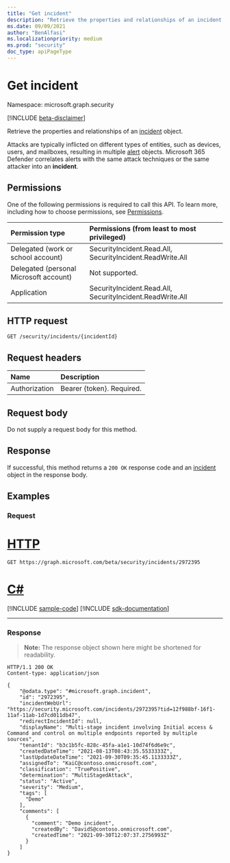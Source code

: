 ```yaml
---
title: "Get incident"
description: "Retrieve the properties and relationships of an incident object."
ms.date: 09/09/2021
author: "BenAlfasi"
ms.localizationpriority: medium
ms.prod: "security"
doc_type: apiPageType
---
```


# Get incident
Namespace: microsoft.graph.security

[!INCLUDE [beta-disclaimer](../../includes/beta-disclaimer.md)]

Retrieve the properties and relationships of an [incident](../resources/security-incident.md) object.

Attacks are typically inflicted on different types of entities, such as devices, users, and mailboxes, resulting in multiple [alert](../resources/security-alert.md) objects. Microsoft 365 Defender correlates alerts with the same attack techniques or the same attacker into an **incident**. 

## Permissions
One of the following permissions is required to call this API. To learn more, including how to choose permissions, see [Permissions](/graph/permissions-reference).

|Permission type|Permissions (from least to most privileged)|
|:---|:---|
|Delegated (work or school account)|SecurityIncident.Read.All, SecurityIncident.ReadWrite.All|
|Delegated (personal Microsoft account)|Not supported.|
|Application|SecurityIncident.Read.All, SecurityIncident.ReadWrite.All|

## HTTP request

<!-- {
  "blockType": "ignored"
}
-->
``` http
GET /security/incidents/{incidentId}
```


## Request headers
|Name|Description|
|:---|:---|
|Authorization|Bearer {token}. Required.|

## Request body
Do not supply a request body for this method.

## Response

If successful, this method returns a `200 OK` response code and an [incident](../resources/security-incident.md) object in the response body.

## Examples

### Request

# [HTTP](#tab/http)
<!-- {
  "blockType": "request",
  "sampleKeys": ["2972395"],
  "name": "get_incident"
}
-->
``` http
GET https://graph.microsoft.com/beta/security/incidents/2972395
```

# [C#](#tab/csharp)
[!INCLUDE [sample-code](../includes/snippets/csharp/get-incident-csharp-snippets.md)]
[!INCLUDE [sdk-documentation](../includes/snippets/snippets-sdk-documentation-link.md)]

---



### Response
>**Note:** The response object shown here might be shortened for readability.
<!-- {
  "blockType": "response",
  "truncated": true,
  "@odata.type": "microsoft.graph.security.incident"
}
-->

``` http
HTTP/1.1 200 OK
Content-type: application/json

{
    "@odata.type": "#microsoft.graph.incident",
    "id": "2972395",
    "incidentWebUrl": "https://security.microsoft.com/incidents/2972395?tid=12f988bf-16f1-11af-11ab-1d7cd011db47",
    "redirectIncidentId": null,
    "displayName": "Multi-stage incident involving Initial access & Command and control on multiple endpoints reported by multiple sources",
    "tenantId": "b3c1b5fc-828c-45fa-a1e1-10d74f6d6e9c",
    "createdDateTime": "2021-08-13T08:43:35.5533333Z",
    "lastUpdateDateTime": "2021-09-30T09:35:45.1133333Z",
    "assignedTo": "KaiC@contoso.onmicrosoft.com",
    "classification": "TruePositive",
    "determination": "MultiStagedAttack",
    "status": "Active",
    "severity": "Medium",
    "tags": [
      "Demo"
    ],
    "comments": [
      {
		"comment": "Demo incident",
		"createdBy": "DavidS@contoso.onmicrosoft.com",
		"createdTime": "2021-09-30T12:07:37.2756993Z"
      }
    ]
}
```
